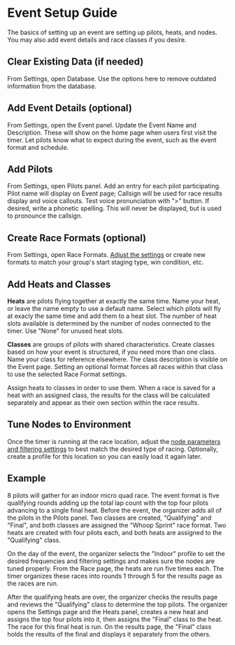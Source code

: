 # Event Setup Guide

The basics of setting up an event are setting up pilots, heats, and nodes. You may also add event details and race classes if you desire.

## Clear Existing Data (if needed)
From Settings, open Database. Use the options here to remove outdated information from the database.

## Add Event Details (optional)
From Settings, open the Event panel. Update the Event Name and Description. These will show on the home page when users first visit the timer. Let pilots know what to expect during the event, such as the event format and schedule.

## Add Pilots
From Settings, open Pilots panel. Add an entry for each pilot participating. Pilot name will display on Event page; Callsign will be used for race results display and voice callouts. Test voice pronunciation with ">" button. If desired, write a phonetic spelling. This will never be displayed, but is used to pronounce the callsign.

## Create Race Formats (optional)
From Settings, open Race Formats. [Adjust the settings](User%20Guide.md#race-format) or create new formats to match your group's start staging type, win condition, etc.

## Add Heats and Classes
**Heats** are pilots flying together at exactly the same time. Name your heat, or leave the name empty to use a default name. Select which pilots will fly at exacly the same time and add them to a heat slot. The number of heat slots available is determined by the number of nodes connected to the timer. Use "None" for unused heat slots.

**Classes** are groups of pilots with shared characteristics. Create classes based on how your event is structured, if you need more than one class. Name your class for reference elsewhere. The class description is visible on the Event page. Setting an optional format forces all races within that class to use the selected Race Format settings.

Assign heats to classes in order to use them. When a race is saved for a heat with an assigned class, the results for the class will be calculated separately and appear as their own section within the race results.

## Tune Nodes to Environment
Once the timer is running at the race location, adjust the [node parameters and filtering settings](Tuning%20Parameters.md) to best match the desired type of racing. Optionally, create a profile for this location so you can easily load it again later.

## Example

8 pilots will gather for an indoor micro quad race. The event format is five qualifying rounds adding up the total lap count with the top four pilots advancing to a single final heat. Before the event, the organizer adds all of the pilots in the Pilots panel. Two classes are created, "Qualifying" and "Final", and both classes are assigned the "Whoop Sprint" race format. Two heats are created with four pilots each, and both heats are assigned to the "Qualifying" class. 

On the day of the event, the organizer selects the "Indoor" profile to set the desired frequencies and filtering settings and makes sure the nodes are tuned properly. From the Race page, the heats are run five times each. The timer organizes these races into rounds 1 through 5 for the results page as the races are run.

After the qualifying heats are over, the organizer checks the results page and reviews the "Qualifying" class to determine the top pilots. The organizer opens the Settings page and the Heats panel, creates a new heat and assigns the top four pilots into it, then assigns the "Final" class to the heat. The race for this final heat is run. On the results page, the "Final" class holds the results of the final and displays it separately from the others.
